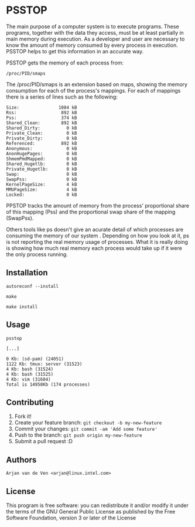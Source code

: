 
# PSSTOP

The main purpose of a computer system is to execute programs. These programs,
together with the data they access, must be at least partially in main memory
during execution. As a developer and user are necessary to know the amount of
memory consumed by every process in execution. PSSTOP helps to get this
information in an accurate way.

PSSTOP gets the memory of each process from:

    /proc/PID/smaps

The /proc/PID/smaps is an extension based on maps, showing the memory
consumption for each of the process's mappings. For each of mappings there
is a series of lines such as the following:

    Size:               1084 kB
    Rss:                 892 kB
    Pss:                 374 kB
    Shared_Clean:        892 kB
    Shared_Dirty:          0 kB
    Private_Clean:         0 kB
    Private_Dirty:         0 kB
    Referenced:          892 kB
    Anonymous:             0 kB
    AnonHugePages:         0 kB
    ShmemPmdMapped:        0 kB
    Shared_Hugetlb:        0 kB
    Private_Hugetlb:       0 kB
    Swap:                  0 kB
    SwapPss:               0 kB
    KernelPageSize:        4 kB
    MMUPageSize:           4 kB
    Locked:                0 kB

PPSTOP tracks the amount of memory from the process' proportional share of this
mapping (Pss) and the proportional swap share of the mapping (SwapPss).

Others tools like ps doesn't give an acurate detail of which processes are
consuming the memory of our system . Depending on how you look at it, ps is not
reporting the real memory usage of processes. What it is really doing is
showing how much real memory each process would take up if it were the only
process running.

## Installation

    autoreconf --install

    make

    make install

## Usage

    psstop

    [...]

    0 Kb: (sd-pam) (24051)
    1122 Kb: tmux: server (31523)
    4 Kb: bash (31524)
    4 Kb: bash (31525)
    4 Kb: vim (31684)
    Total is 14958Kb (174 processes)

## Contributing

1. Fork it!
2. Create your feature branch: `git checkout -b my-new-feature`
3. Commit your changes: `git commit -am 'Add some feature'`
4. Push to the branch: `git push origin my-new-feature`
5. Submit a pull request :D

## Authors

    Arjan van de Ven <arjan@linux.intel.com>

## License

This program is free software: you can redistribute it and/or modify
it under the terms of the GNU General Public License as published by
the Free Software Foundation, version 3 or later of the License

